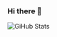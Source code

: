### Hi there 👋

<!--
**maryamhdr/maryamhdr** is a ✨ _special_ ✨ repository because its `README.md` (this file) appears on your GitHub profile.

Here are some ideas to get you started:

- 🔭 I’m currently working on ...
- 🌱 I’m currently learning ...
- 👯 I’m looking to collaborate on ...
- 🤔 I’m looking for help with ...
- 💬 Ask me about ...
- 📫 How to reach me: ...
- 😄 Pronouns: ...
- ⚡ Fun fact: ...
-->

![GiHub Stats](https://github-readme-stats.vercel.app/api?username=maryamhdr&show_icons=true&count_private=true&theme=tokyonight "GitHub Stats")
